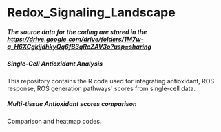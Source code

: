 # Redox_Signaling_Landscape

##### The source data for the coding are stored in the https://drive.google.com/drive/folders/1M7w-q_H6XCgkijdhkyQq6fB3qReZAV3o?usp=sharing

##### Single-Cell Antioxidant Analysis

This repository contains the R code used for integrating antioxidant, ROS response, ROS generation pathways' scores from single-cell data.

##### Multi-tissue Antioxidant scores comparison 

Comparison and heatmap codes.









